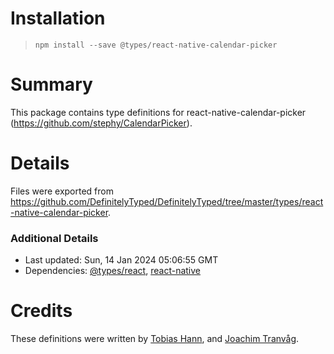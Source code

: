 # Installation
> `npm install --save @types/react-native-calendar-picker`

# Summary
This package contains type definitions for react-native-calendar-picker (https://github.com/stephy/CalendarPicker).

# Details
Files were exported from https://github.com/DefinitelyTyped/DefinitelyTyped/tree/master/types/react-native-calendar-picker.

### Additional Details
 * Last updated: Sun, 14 Jan 2024 05:06:55 GMT
 * Dependencies: [@types/react](https://npmjs.com/package/@types/react), [react-native](https://npmjs.com/package/react-native)

# Credits
These definitions were written by [Tobias Hann](https://github.com/automatensalat), and [Joachim Tranvåg](https://github.com/tranjog).
